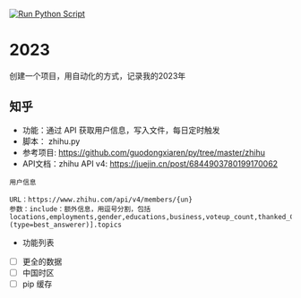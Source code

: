 [![Run Python Script](https://github.com/lmmsoft/2023/actions/workflows/main.yml/badge.svg)](https://github.com/lmmsoft/2023/actions/workflows/main.yml)

# 2023
创建一个项目，用自动化的方式，记录我的2023年

## 知乎
- 功能：通过 API 获取用户信息，写入文件，每日定时触发
- 脚本： zhihu.py
- 参考项目: https://github.com/guodongxiaren/py/tree/master/zhihu
- API文档：zhihu API v4: https://juejin.cn/post/6844903780199170062

```
用户信息
    
URL：https://www.zhihu.com/api/v4/members/{un}
参数：include：额外信息，用逗号分割，包括
locations,employments,gender,educations,business,voteup_count,thanked_Count,follower_count,following_count,cover_url,following_topic_count,following_question_count,following_favlists_count,following_columns_count,avatar_hue,answer_count,articles_count,pins_count,question_count,columns_count,commercial_question_count,favorite_count,favorited_count,logs_count,included_answers_count,included_articles_count,included_text,message_thread_token,account_status,is_active,is_bind_phone,is_force_renamed,is_bind_sina,is_privacy_protected,sina_weibo_url,sina_weibo_name,show_sina_weibo,is_blocking,is_blocked,is_following,is_followed,is_org_createpin_white_user,mutual_followees_count,vote_to_count,vote_from_count,thank_to_count,thank_from_count,thanked_count,description,hosted_live_count,participated_live_count,allow_message,industry_category,org_name,org_homepage,badge[?(type=best_answerer)].topics
```
- 功能列表
- [ ] 更全的数据
- [ ] 中国时区
- [ ] pip 缓存
